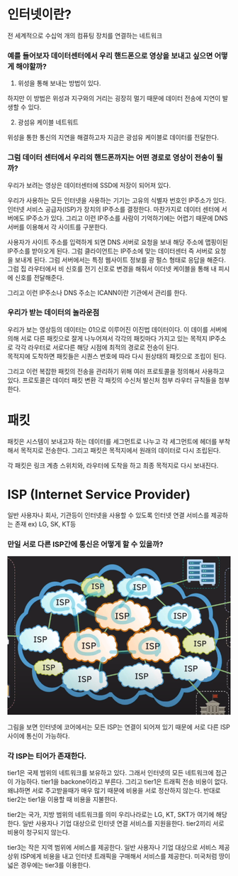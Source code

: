 # 인터넷이란?

전 세계적으로 수십억 개의 컴퓨팅 장치를 연결하는 네트워크

### 예를 들어보자 데이터센터에서 우리 핸드폰으로 영상을 보내고 싶으면 어떻게 해야할까?

1. 위성을 통해 보내는 방법이 있다.

하지만 이 방법은 위성과 지구와의 거리는 굉장히 멀기 때문에 데이터 전송에 지연이 발생할 수 있다.

2. 광섬유 케이블 네트워트

위성을 통한 통신의 지연을 해결하고자 지금은 광섬유 케이블로 데이터를 전달한다.

### 그럼 데이터 센터에서 우리의 핸드폰까지는 어떤 경로로 영상이 전송이 될까?

우리가 보려는 영상은 데이터센터에 SSD에 저장이 되어져 있다.

우리가 사용하는 모든 인터넷을 사용하는 기기는 고유의 식별자 번호인 IP주소가 있다.
인터넷 서비스 공급자(ISP)가 장치의 IP주소를 결정한다.
마찬가지로 데이터 센터에 서버에도 IP주소가 있다.
그리고 이런 IP주소를 사람이 기억하기에는 어렵기 때문에 DNS 서버를 이용해서 각 사이트를 구분한다.

사용자가 사이트 주소를 입력하게 되면 DNS 서버로 요청을 보내 해당 주소에 맵핑이된 IP주소를 받아오게 된다. 그럼 클라이언트는 IP주소에 맞는 데이터센터 즉 서버로 요청을 보내게 된다. 그럼 서버에서는 특정 웹사이트 정보를 광 펄스 형태로 응답을 해준다.
그럼 집 라우터에서 비 신호를 전기 신호로 변경을 해줘서 이더넷 케이블을 통해 내 피시에 신호를 전달해준다.

그리고 이런 IP주소나 DNS 주소는 ICANN이란 기관에서 관리를 한다.

### 우리가 받는 데이터의 놀라운점

우리가 보는 영상등의 데이터는 01으로 이루어진 이진법 데이터이다. 이 데이를 서버에 의해 서로 다른 패킷으로 잘게 나누어져서 각각의 패킷마다 가지고 있는 목적지 IP주소로 각각 라우터로 서로다른 해당 시점에 최적의 경로로 전송이 된다.  
목적지에 도착하면 패킷들은 시퀀스 번호에 따라 다시 원상태의 패킷으로 조립이 된다.

그리고 이런 복잡한 패킷의 전송을 관리하기 위해 여러 프로토콜을 정의해서 사용하고 있다.
프로토콜은 데이터 패킷 변환 각 패킷의 수신처 발신처 첨부 라우터 규칙들을 첨부한다.

# 패킷

패킷은 시스템이 보내고자 하는 데이터를 세그먼트로 나누고 각 세그먼트에 헤더를 부착해서 목적지로 전송한다.
그리고 패킷은 목적지에서 원래의 데이터로 다시 조립된다.

각 패킷은 링크 계층 스위치와, 라우터에 도착을 하고 최종 목적지로 다시 보내진다.

# ISP (Internet Service Provider)

일반 사용자나 회사, 기관등이 인터넷을 사용할 수 있도록 인터넷 연결 서비스를 제공하는 존재
ex) LG, SK, KT등

### 만일 서로 다른 ISP간에 통신은 어떻게 할 수 있을까?

![Alt text](image.png)

그림을 보면 인터넷에 코어에서는 모든 ISP는 연결이 되어져 있기 때문에 서로 다른 ISP사이에 통신이 가능하다.

### 각 ISP는 티어가 존재한다.

tier1은 국제 범위의 네트워크를 보유하고 있다. 그래서 인터넷의 모든 네트워크에 접근이 가능하다.
tier1을 backone이라고 부른다.
그리고 tier1은 트래픽 전송 비용이 없다. 왜냐하면 서로 주고받을때가 매우 많기 때문에 비용을 서로 정산하지 않는다.
반대로 tier2는 tier1을 이용할 때 비용을 지불한다.

tier2는 국가, 지방 범위의 네트워크를 의미
우리나라로는 LG, KT, SKT가 여기에 해당한다.
일반 사용자나 기업 대상으로 인터넷 연결 서비스를 지원을한다.
tier2끼리 서로 비용이 청구되지 않는다.

tier3는 작은 지역 범위에 서비스를 제공한다.
일반 사용자나 기업 대상으로 서비스 제공
상위 ISP에게 비용을 내고 인터넷 트래픽을 구매해서 서비스를 제공한다.
미국처럼 땅이 넓은 경우에는 tier3를 이용한다.
